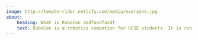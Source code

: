 ```yaml
---
image: http://temple-rider.netlify.com/media/everyone.jpg
about:
    heading: What is RoboCon asdfasdfasdf
    text: RoboCon is a robotics competion for GCSE students. It is run by Hills Road sixthform students. Oh and it is FREE! 
---
```




